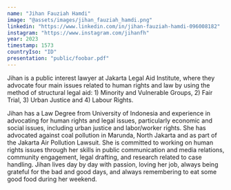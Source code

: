 ```yaml
---
name: "Jihan Fauziah Hamdi"
image: "@assets/images/jihan_fauziah_hamdi.png"
linkedin: "https://www.linkedin.com/in/jihan-fauziah-hamdi-096008182"
instagram: "https://www.instagram.com/jihanfh"
year: 2023
timestamp: 1573
countryIso: "ID"
presentation: "public/foobar.pdf"
---
```


Jihan is a public interest lawyer at Jakarta Legal Aid Institute, where they advocate four main issues related to human rights and law by using the method of structural legal aid: 1) Minority and Vulnerable Groups, 2) Fair Trial, 3) Urban Justice and 4) Labour Rights.

Jihan has a Law Degree from University of Indonesia and experience in advocating for human rights and legal issues, particularly economic and social issues, including urban justice and labor/worker rights. She has advocated against coal pollution in Marunda, North Jakarta and as part of the Jakarta Air Pollution Lawsuit. She is committed to working on human rights issues through her skills in public communication and media relations, community engagement, legal drafting, and research related to case handling. Jihan lives day by day with passion, loving her job, always being grateful for the bad and good days, and always remembering to eat some good food during her weekend.
